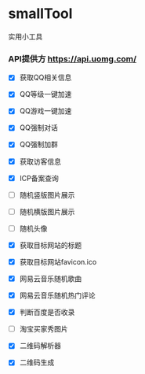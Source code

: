 # smallTool
实用小工具

### API提供方 https://api.uomg.com/

- [x] 获取QQ相关信息
- [x] QQ等级一键加速
- [x] QQ游戏一键加速
- [x] QQ强制对话
- [x] QQ强制加群

- [x] 获取访客信息

- [x] ICP备案查询

- [ ] 随机竖版图片展示
- [ ] 随机横版图片展示
- [ ] 随机头像

- [x] 获取目标网站的标题
- [x] 获取目标网站favicon.ico

- [x] 网易云音乐随机歌曲
- [x] 网易云音乐随机热门评论

- [x] 判断百度是否收录

- [ ] 淘宝买家秀图片

- [x] 二维码解析器
- [x] 二维码生成
